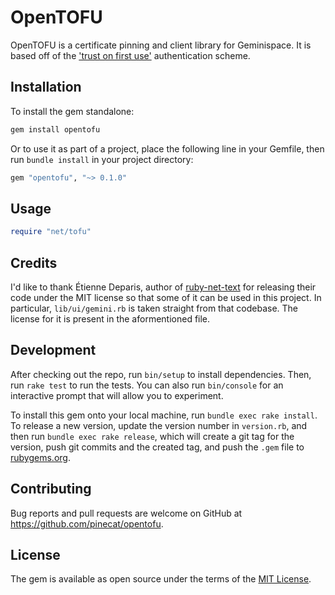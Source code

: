 # OpenTOFU

OpenTOFU is a certificate pinning and client library for Geminispace.
It is based off of the ['trust on first use'](https://en.wikipedia.org/wiki/Trust_on_first_use) authentication scheme.

## Installation

To install the gem standalone:

```sh
gem install opentofu
```

Or to use it as part of a project, place the following line in your Gemfile, then run `bundle install` in your project directory:

```ruby
gem "opentofu", "~> 0.1.0"
```

## Usage

```ruby
require "net/tofu"
```

## Credits

I'd like to thank Étienne Deparis, author of [ruby-net-text](https://git.umaneti.net/ruby-net-text/) for releasing their code under the MIT license so that some of it can be used in this project. In particular, `lib/ui/gemini.rb` is taken straight from that codebase. The license for it is present in the aformentioned file.

## Development

After checking out the repo, run `bin/setup` to install dependencies. Then, run `rake test` to run the tests. You can also run `bin/console` for an interactive prompt that will allow you to experiment.

To install this gem onto your local machine, run `bundle exec rake install`. To release a new version, update the version number in `version.rb`, and then run `bundle exec rake release`, which will create a git tag for the version, push git commits and the created tag, and push the `.gem` file to [rubygems.org](https://rubygems.org).

## Contributing

Bug reports and pull requests are welcome on GitHub at https://github.com/pinecat/opentofu.

## License

The gem is available as open source under the terms of the [MIT License](https://opensource.org/licenses/MIT).
